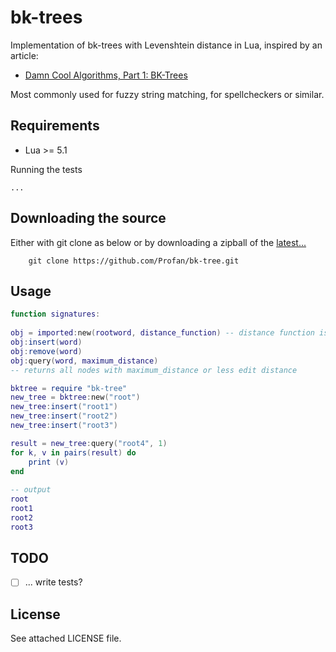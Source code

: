 bk-trees
=================================
Implementation of bk-trees with Levenshtein distance in Lua, inspired by an article:
* [Damn Cool Algorithms, Part 1: BK-Trees](http://blog.notdot.net/2007/4/Damn-Cool-Algorithms-Part-1-BK-Trees)

Most commonly used for fuzzy string matching, for spellcheckers or similar.

Requirements
------------

* Lua >= 5.1

Running the tests

	...

Downloading the source
------------
Either with git clone as below or by downloading a zipball of the [latest...](https://github.com/Profan/bk-tree/archive/master.zip)
		
		git clone https://github.com/Profan/bk-tree.git

Usage
------------
```lua
function signatures:
	
obj = imported:new(rootword, distance_function) -- distance function is levenshtein by default
obj:insert(word)
obj:remove(word)
obj:query(word, maximum_distance)
-- returns all nodes with maximum_distance or less edit distance

bktree = require "bk-tree"
new_tree = bktree:new("root")
new_tree:insert("root1")
new_tree:insert("root2")
new_tree:insert("root3")

result = new_tree:query("root4", 1)
for k, v in pairs(result) do
	print (v)
end
	
-- output
root
root1
root2
root3
```
TODO
------------

 - [ ] ... write tests?

License
------------
See attached LICENSE file.
